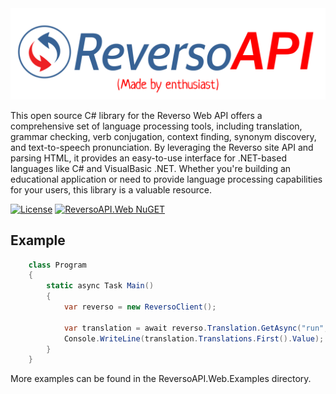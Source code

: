 <img src="https://github.com/mtokar3v/ReversoAPI-NET/blob/master/ReversoAPI.Docs/Static/Images/Title.jpg">

This open source C# library for the Reverso Web API offers a comprehensive set of language processing tools, including translation, grammar checking, verb conjugation, context finding, synonym discovery, and text-to-speech pronunciation. By leveraging the Reverso site API and parsing HTML, it provides an easy-to-use interface for .NET-based languages like C# and VisualBasic .NET. Whether you're building an educational application or need to provide language processing capabilities for your users, this library is a valuable resource.

[![License](https://img.shields.io/github/license/JohnnyCrazy/SpotifyAPI-NET?style=flat-square)](./LICENSE)
[![ReversoAPI.Web NuGET](https://img.shields.io/nuget/vpre/SpotifyAPI.Web?label=SpotifyAPI.Web&style=flat-square)](https://www.nuget.org/packages/ReversoAPI/)
## Example

```csharp
    class Program
    {
        static async Task Main()
        {
            var reverso = new ReversoClient();

            var translation = await reverso.Translation.GetAsync("run", Language.English, Language.Russian);
            Console.WriteLine(translation.Translations.First().Value);
        }
    }
```
    
More examples can be found in the ReversoAPI.Web.Examples directory.
